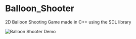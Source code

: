# Balloon_Shooter
2D Balloon Shooting Game made in C++ using the SDL library

![Balloon Shooter Demo](https://github.com/yuangao2/Balloon_Shooter/blob/master/BalloonShooter.gif)
